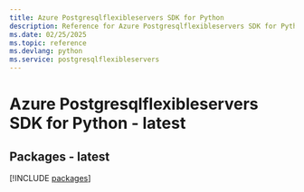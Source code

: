 ```yaml
---
title: Azure Postgresqlflexibleservers SDK for Python
description: Reference for Azure Postgresqlflexibleservers SDK for Python
ms.date: 02/25/2025
ms.topic: reference
ms.devlang: python
ms.service: postgresqlflexibleservers
---
```

# Azure Postgresqlflexibleservers SDK for Python - latest
## Packages - latest
[!INCLUDE [packages](postgresqlflexibleservers-index.md)]